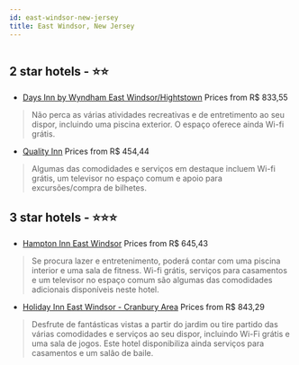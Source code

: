 ```yaml
---
id: east-windsor-new-jersey
title: East Windsor, New Jersey
---
```


<center><img src="https://i.travelapi.com/hotels/1000000/30000/26300/26237/6a42bf86_z.jpg" alt="" /></center>


##  2 star hotels - ⭐️⭐️

-    [Days Inn by Wyndham East Windsor/Hightstown](https://us.hurb.com/hotels/east-windsor/days-inn-by-wyndham-east-windsor-hightstown-HT-URE8?cmp=18055) Prices from R$ 833,55
   > Não perca as várias atividades recreativas e de entretimento ao seu dispor, incluindo uma piscina exterior. O espaço oferece ainda Wi-fi grátis.
-    [Quality Inn](https://us.hurb.com/hotels/east-windsor/quality-inn-HT-MWI5?cmp=18055) Prices from R$ 454,44
   > Algumas das comodidades e serviços em destaque incluem Wi-fi grátis, um televisor no espaço comum e apoio para excursões/compra de bilhetes.

##  3 star hotels - ⭐️⭐️⭐️

-    [Hampton Inn East Windsor](https://us.hurb.com/hotels/east-windsor/hampton-inn-east-windsor-HT-3FF1?cmp=18055) Prices from R$ 645,43
   > Se procura lazer e entretenimento, poderá contar com uma piscina interior e uma sala de fitness. Wi-fi grátis, serviços para casamentos e um televisor no espaço comum são algumas das comodidades adicionais disponíveis neste hotel.
-    [Holiday Inn East Windsor - Cranbury Area](https://us.hurb.com/hotels/east-windsor/holiday-inn-east-windsor-cranbury-area-HT-XJA0?cmp=18055) Prices from R$ 843,29
   > Desfrute de fantásticas vistas a partir do jardim ou tire partido das várias comodidades e serviços ao seu dispor, incluindo Wi-Fi grátis e uma sala de jogos. Este hotel disponibiliza ainda serviços para casamentos e um salão de baile.
